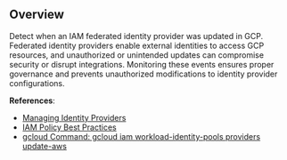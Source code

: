 ## Overview

Detect when an IAM federated identity provider was updated in GCP. Federated identity providers enable external identities to access GCP resources, and unauthorized or unintended updates can compromise security or disrupt integrations. Monitoring these events ensures proper governance and prevents unauthorized modifications to identity provider configurations.

**References**:
- [Managing Identity Providers](https://cloud.google.com/iam/docs/google-identities)
- [IAM Policy Best Practices](https://cloud.google.com/iam/docs/using-iam-securely)
- [gcloud Command: gcloud iam workload-identity-pools providers update-aws](https://cloud.google.com/sdk/gcloud/reference/iam/workload-identity-pools/providers/update-aws)
